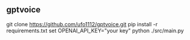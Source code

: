 ## gptvoice

git clone https://github.com/ufo1112/gptvoice.git
pip install -r requirements.txt
set OPENAI_API_KEY="your key"
python ./src/main.py
